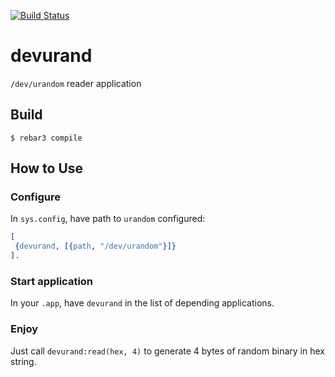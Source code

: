 [![Build Status](https://travis-ci.com/yowcow/devurand.svg?branch=main)](https://travis-ci.com/yowcow/devurand)

devurand
========

`/dev/urandom` reader application

Build
-----

    $ rebar3 compile

How to Use
----------

### Configure

In `sys.config`, have path to `urandom` configured:

```erlang
[
 {devurand, [{path, "/dev/urandom"}]}
].
```

### Start application

In your `.app`, have `devurand` in the list of depending applications.

### Enjoy

Just call `devurand:read(hex, 4)` to generate 4 bytes of random binary in hex string.
